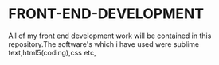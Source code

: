 # FRONT-END-DEVELOPMENT
All of my front end development work will be contained in this repository.The software's which i have used were sublime text,html5(coding),css etc,
